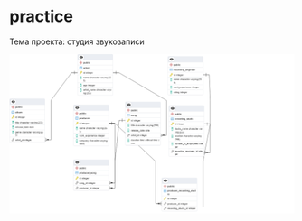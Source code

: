 # practice
Тема проекта: студия звукозаписи


<p align="center">
	<img width="900px" src="Scheme.png" alt="main">
</p>